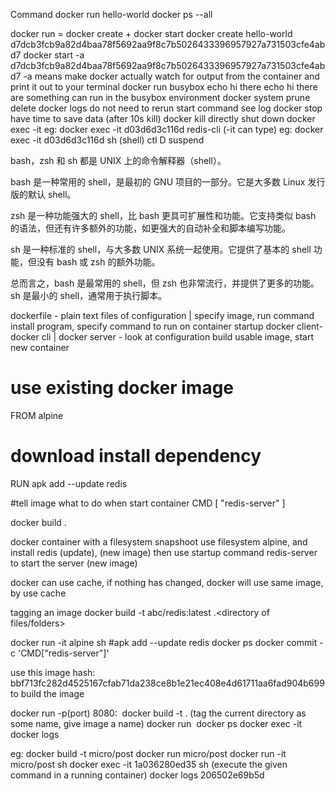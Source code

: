 Command
docker run hello-world
docker ps --all

docker run = docker create + docker start
docker create hello-world
d7dcb3fcb9a82d4baa78f5692aa9f8c7b5026433396957927a731503cfe4abd7
docker start -a d7dcb3fcb9a82d4baa78f5692aa9f8c7b5026433396957927a731503cfe4abd7
-a means make docker actually watch for output from the container and print it out to your terminal
docker run busybox echo hi there
echo hi there are something can run in the busybox environment
docker system prune delete
docker logs <id> do not need to rerun start command see log
docker stop <id> have time to save data (after 10s kill)
docker kill <id> directly shut down
docker exec -it <container id> <command>
eg: docker exec -it d03d6d3c116d redis-cli (-it can type)
eg: docker exec -it d03d6d3c116d sh (shell)
ctl D suspend

bash，zsh 和 sh 都是 UNIX 上的命令解释器（shell）。

bash 是一种常用的 shell，是最初的 GNU 项目的一部分。它是大多数 Linux 发行版的默认 shell。

zsh 是一种功能强大的 shell，比 bash 更具可扩展性和功能。它支持类似 bash 的语法，但还有许多额外的功能，如更强大的自动补全和脚本编写功能。

sh 是一种标准的 shell，与大多数 UNIX 系统一起使用。它提供了基本的 shell 功能，但没有 bash 或 zsh 的额外功能。

总而言之，bash 是最常用的 shell，但 zsh 也非常流行，并提供了更多的功能。 sh 是最小的 shell，通常用于执行脚本。

dockerfile - plain text files of configuration
| specify image, run command install program, specify command to run on container startup
docker client- docker cli
|
docker server - look at configuration build usable image, start new container

# use existing docker image

FROM alpine

# download install dependency

RUN apk add --update redis

#tell image what to do when start container
CMD [ "redis-server" ]

docker build .

docker container with a filesystem snapshoot
use filesystem alpine, and install redis (update),
(new image)
then use startup command redis-server to start the server
(new image)

docker can use cache, if nothing has changed, docker will use same image, by use cache

tagging an image
docker build <tag the image> -t abc/redis:latest .<directory of files/folders>

docker run -it alpine sh
#apk add --update redis
docker ps <get id>
docker commit -c 'CMD["redis-server"]' <id>

use this image hash: bbf713fc282d4525167cfab71da238ce8b1e21ec408e4d61711aa6fad904b699
to build the image

docker run -p(port) <incoming port>8080:<container port> <image id>
docker build -t <name> . (tag the current directory as some name, give image a name)
docker run <image id>
docker ps
docker exec -it <container id> <cmd>
docker logs <container>


eg: 
docker build -t micro/post
docker run micro/post
docker run -it micro/post sh
docker exec -it 1a036280ed35 sh (execute the given command in a running container)
docker logs 206502e69b5d

